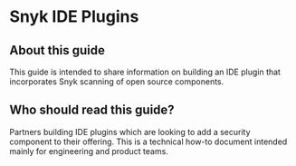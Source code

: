 # Snyk IDE Plugins

## About this guide <a href="61b934b4-4251-42a2-89a8-bee72600ab8a" id="61b934b4-4251-42a2-89a8-bee72600ab8a"></a>

This guide is intended to share information on building an IDE plugin that incorporates Snyk scanning of open source components.

## Who should read this guide? <a href="c59f2e68-22b4-4628-aa66-1e5d5da84926" id="c59f2e68-22b4-4628-aa66-1e5d5da84926"></a>

Partners building IDE plugins which are looking to add a security component to their offering. This is a technical how-to document intended mainly for engineering and product teams.

